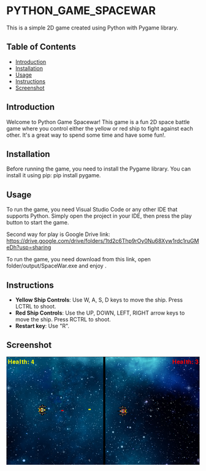# PYTHON_GAME_SPACEWAR

This is a simple 2D game created using Python with Pygame library.

## Table of Contents

- [Introduction](#introduction)
- [Installation](#installation)
- [Usage](#usage)
- [Instructions](#instructions)
- [Screenshot](#screenshot)

## Introduction

Welcome to Python Game Spacewar! This game is a fun 2D space battle game where you control either the yellow or red ship to fight against each other. It's a great way to spend some time and have some fun!.

## Installation

Before running the game, you need to install the Pygame library. You can install it using pip: pip install pygame.

## Usage

To run the game, you need Visual Studio Code or any other IDE that supports Python. Simply open the project in your IDE, then press the play button to start the game.

Second way  for play is Google Drive link: https://drive.google.com/drive/folders/1td2c6Thp9rOy0Nu68Xyw1rdc1ruGMeDh?usp=sharing

To run the game, you need download from this link, open folder/output/SpaceWar.exe and enjoy .

## Instructions

- **Yellow Ship Controls**: Use W, A, S, D keys to move the ship. Press LCTRL to shoot.
- **Red Ship Controls**: Use the UP, DOWN, LEFT, RIGHT arrow keys to move the ship. Press RCTRL to shoot.
- **Restart key**: Use "R".

## Screenshot

![Game Screenshot](Assets/Screenshot.png)


